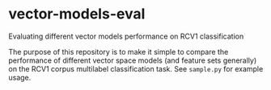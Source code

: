 # vector-models-eval
Evaluating different vector models performance on RCV1 classification

The purpose of this repository is to make it simple to compare the performance of different vector space models (and feature sets generally) on the RCV1 corpus multilabel classification task. See `sample.py` for example usage.
